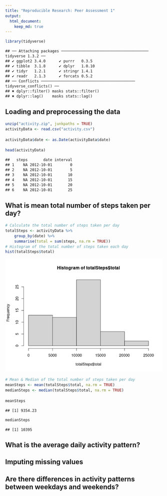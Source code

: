 ```yaml
---
title: "Reproducible Research: Peer Assessment 1"
output: 
  html_document:
    keep_md: true
---
```


```r
library(tidyverse)
```

```
## ── Attaching packages ─────────────────────────────────────── tidyverse 1.3.2 ──
## ✔ ggplot2 3.4.0      ✔ purrr   0.3.5 
## ✔ tibble  3.1.8      ✔ dplyr   1.0.10
## ✔ tidyr   1.2.1      ✔ stringr 1.4.1 
## ✔ readr   2.1.3      ✔ forcats 0.5.2 
## ── Conflicts ────────────────────────────────────────── tidyverse_conflicts() ──
## ✖ dplyr::filter() masks stats::filter()
## ✖ dplyr::lag()    masks stats::lag()
```


## Loading and preprocessing the data

```r
unzip("activity.zip", junkpaths = TRUE)
activityData <- read.csv("activity.csv")

activityData$date <- as.Date(activityData$date)

head(activityData)
```

```
##   steps       date interval
## 1    NA 2012-10-01        0
## 2    NA 2012-10-01        5
## 3    NA 2012-10-01       10
## 4    NA 2012-10-01       15
## 5    NA 2012-10-01       20
## 6    NA 2012-10-01       25
```



## What is mean total number of steps taken per day?

```r
# Calculate the total number of steps taken per day
totalSteps <- activityData %>%
    group_by(date) %>%
    summarise(total = sum(steps, na.rm = TRUE))
# Histogram of the total number of steps taken each day
hist(totalSteps$total)
```

![](PA1_template_files/figure-html/unnamed-chunk-3-1.png)<!-- -->

```r
# Mean & Median of the total number of steps taken per day
meanSteps <- mean(totalSteps$total, na.rm = TRUE)
medianSteps <- median(totalSteps$total, na.rm = TRUE)

meanSteps
```

```
## [1] 9354.23
```

```r
medianSteps
```

```
## [1] 10395
```



## What is the average daily activity pattern?





## Imputing missing values



## Are there differences in activity patterns between weekdays and weekends?
